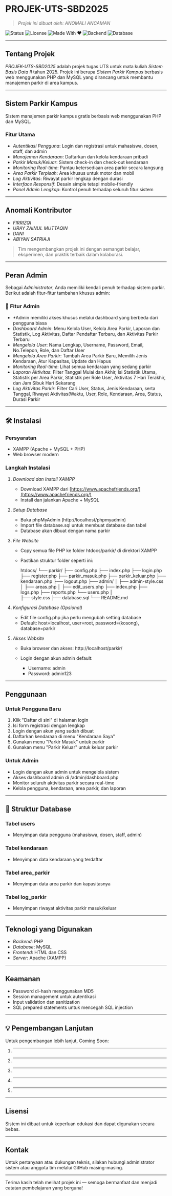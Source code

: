 # PROJEK-UTS-SBD2025

> *Projek ini dibuat oleh: ANOMALI ANCAMAN*

![Status](https://img.shields.io/badge/status-alpha-orange) ![License](https://img.shields.io/badge/license-MIT-blue) ![Made With ❤](https://img.shields.io/badge/made%20with-HTML%2FCSS-green) ![Backend](https://img.shields.io/badge/backend-PHP-blue) ![Database](https://img.shields.io/badge/database-MySQL-yellow)

---

## Tentang Projek

*PROJEK-UTS-SBD2025* adalah projek tugas UTS untuk mata kuliah *Sistem Basis Data II* tahun 2025. Projek ini berupa *Sistem Parkir Kampus* berbasis web menggunakan PHP dan MySQL yang dirancang untuk membantu manajemen parkir di area kampus.

---

## Sistem Parkir Kampus

Sistem manajemen parkir kampus gratis berbasis web menggunakan PHP dan MySQL.

### Fitur Utama

* *Autentikasi Pengguna*: Login dan registrasi untuk mahasiswa, dosen, staff, dan admin
* *Manajemen Kendaraan*: Daftarkan dan kelola kendaraan pribadi
* *Parkir Masuk/Keluar*: Sistem check-in dan check-out kendaraan
* *Monitoring Real-time*: Pantau ketersediaan area parkir secara langsung
* *Area Parkir Terpisah*: Area khusus untuk motor dan mobil
* *Log Aktivitas*: Riwayat parkir lengkap dengan durasi
* *Interface Responsif*: Desain simple tetapi mobile-friendly
* *Panel Admin Lengkap*: Kontrol penuh terhadap seluruh fitur sistem

---

## Anomali Kontributor

* *FIRRIZQI*
* *URAY ZAINUL MUTTAQIN*
* *DANI*
* *ABIYAN SATRIAJI*

> Tim mengembangkan projek ini dengan semangat belajar, eksperimen, dan praktik terbaik dalam kolaborasi.

---

## Peran Admin

Sebagai *Administrator*, Anda memiliki kendali penuh terhadap sistem parkir. Berikut adalah fitur-fitur tambahan khusus admin:

### 🔧 Fitur Admin
* *Admin memiliki akses khusus melalui dashboard yang berbeda dari pengguna biasa
* *Dashboard Admin*: Menu Kelola User, Kelola Area Parkir, Laporan dan Statistik, Log Aktivitas, Daftar Pendaftar Terbaru, dan Aktivitas Parkir Terbaru
* *Mengelola User*: Nama Lengkap, Username, Password, Email, No.Telepon, Role, dan Daftar User
* *Mengelola Area Parkir*: Tambah Area Parkir Baru, Memilih Jenis Kendaraan, Atur Kapasitas, Update dan Hapus
* *Monitoring Real-time*: Lihat semua kendaraan yang sedang parkir
* *Laporan Aktivitas*: Filter Tanggal Mulai dan Akhir, Isi Statistik Utama, Statistik per Area Parkir, Statistik per Role User, Aktivitas 7 Hari Terakhir, dan Jam Sibuk Hari Sekarang
* *Log Aktivitas Parkir*: Filter Cari User, Status, Jenis Kendaraan, serta Tanggal, Riwayat Aktivitas(Waktu, User, Role, Kendaraan, Area, Status, Durasi Parkir

---

## 🛠 Instalasi

### Persyaratan

* XAMPP (Apache + MySQL + PHP)
* Web browser modern

### Langkah Instalasi

1. *Download dan Install XAMPP*

   * Download XAMPP dari [https://www.apachefriends.org/](https://www.apachefriends.org/)
   * Install dan jalankan Apache + MySQL

2. *Setup Database*

   * Buka phpMyAdmin (http://localhost/phpmyadmin)
   * Import file database.sql untuk membuat database dan tabel
   * Database akan dibuat dengan nama parkir

3. *File Website*

   * Copy semua file PHP ke folder htdocs/parkir/ di direktori XAMPP
   * Pastikan struktur folder seperti ini:

     
     htdocs/
     └── parkir/
         ├── config.php
         ├── index.php
         ├── login.php
         ├── register.php
         ├── parkir_masuk.php
         ├── parkir_keluar.php
         ├── kendaraan.php
         ├── logout.php
         ├── admin/
         │   ├── admin-style.css
         │   ├── areas.php
         │   ├── edit_users.php
             ├── index.php
             ├── logs.php
             ├── reports.php
             └── users.php
         │   
         ├── style.css
         ├── database.sql
         └── README.md
     

4. *Konfigurasi Database (Opsional)*

   * Edit file config.php jika perlu mengubah setting database
   * Default: host=localhost, user=root, password=(kosong), database=parkir

5. *Akses Website*

   * Buka browser dan akses: http://localhost/parkir/
   * Login dengan akun admin default:

     * Username: admin
     * Password: admin123

---

## Penggunaan

### Untuk Pengguna Baru

1. Klik "Daftar di sini" di halaman login
2. Isi form registrasi dengan lengkap
3. Login dengan akun yang sudah dibuat
4. Daftarkan kendaraan di menu "Kendaraan Saya"
5. Gunakan menu "Parkir Masuk" untuk parkir
6. Gunakan menu "Parkir Keluar" untuk keluar parkir

### Untuk Admin

* Login dengan akun admin untuk mengelola sistem
* Akses dashboard admin di /admin/dashboard.php
* Monitor seluruh aktivitas parkir secara real-time
* Kelola pengguna, kendaraan, area parkir, dan laporan

---

## 🧱 Struktur Database

### Tabel users

* Menyimpan data pengguna (mahasiswa, dosen, staff, admin)

### Tabel kendaraan

* Menyimpan data kendaraan yang terdaftar

### Tabel area_parkir

* Menyimpan data area parkir dan kapasitasnya

### Tabel log_parkir

* Menyimpan riwayat aktivitas parkir masuk/keluar

---

## Teknologi yang Digunakan

* *Backend*: PHP 
* *Database*: MySQL 
* *Frontend*: HTML dan CSS
* *Server*: Apache (XAMPP)

---

## Keamanan

* Password di-hash menggunakan MD5
* Session management untuk autentikasi
* Input validation dan sanitization
* SQL prepared statements untuk mencegah SQL injection

---

## 💡 Pengembangan Lanjutan

Untuk pengembangan lebih lanjut, Coming Soon:

1. ---
2. ---
3. ---
4. ---
5. ---

---

## Lisensi

Sistem ini dibuat untuk keperluan edukasi dan dapat digunakan secara bebas.

---

## Kontak

Untuk pertanyaan atau dukungan teknis, silakan hubungi administrator sistem atau anggota tim melalui GitHub masing-masing.

---

Terima kasih telah melihat projek ini — semoga bermanfaat dan menjadi catatan pembelajaran yang berguna! 
